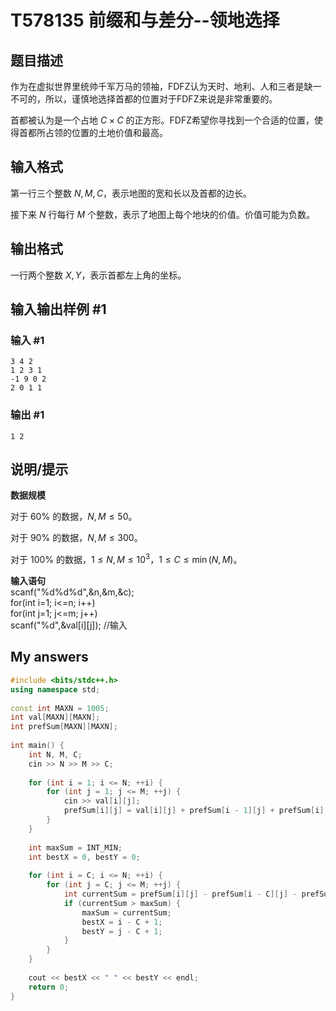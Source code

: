 # T578135 前缀和与差分--领地选择

## 题目描述

作为在虚拟世界里统帅千军万马的领袖，FDFZ认为天时、地利、人和三者是缺一不可的，所以，谨慎地选择首都的位置对于FDFZ来说是非常重要的。

首都被认为是一个占地 $C\times C$ 的正方形。FDFZ希望你寻找到一个合适的位置，使得首都所占领的位置的土地价值和最高。

## 输入格式

第一行三个整数 $N,M,C$，表示地图的宽和长以及首都的边长。

接下来 $N$ 行每行 $M$ 个整数，表示了地图上每个地块的价值。价值可能为负数。

## 输出格式

一行两个整数 $X,Y$，表示首都左上角的坐标。

## 输入输出样例 #1

### 输入 #1

```
3 4 2
1 2 3 1
-1 9 0 2
2 0 1 1
```

### 输出 #1

```
1 2
```

## 说明/提示

**数据规模**  

对于 $60\%$ 的数据，$N,M\le 50$。

对于 $90\%$ 的数据，$N,M\le 300$。

对于 $100\%$ 的数据，$1\le N,M\le 10^3$，$1\le C\le \min(N,M)$。     

**输入语句**   
scanf("%d%d%d",&n,&m,&c);  
for(int i=1; i<=n; i++)  
  for(int j=1; j<=m; j++)  
    scanf("%d",&val[i][j]); //输入

## My answers

``` cpp
#include <bits/stdc++.h>
using namespace std; 
 
const int MAXN = 1005; 
int val[MAXN][MAXN]; 
int prefSum[MAXN][MAXN]; 
 
int main() { 
    int N, M, C; 
    cin >> N >> M >> C; 
 
    for (int i = 1; i <= N; ++i) { 
        for (int j = 1; j <= M; ++j) { 
            cin >> val[i][j]; 
            prefSum[i][j] = val[i][j] + prefSum[i - 1][j] + prefSum[i][j - 1] - prefSum[i - 1][j - 1]; 
        } 
    } 
 
    int maxSum = INT_MIN; 
    int bestX = 0, bestY = 0; 
 
    for (int i = C; i <= N; ++i) { 
        for (int j = C; j <= M; ++j) { 
            int currentSum = prefSum[i][j] - prefSum[i - C][j] - prefSum[i][j - C] + prefSum[i - C][j - C]; 
            if (currentSum > maxSum) { 
                maxSum = currentSum; 
                bestX = i - C + 1; 
                bestY = j - C + 1; 
            } 
        } 
    } 
 
    cout << bestX << " " << bestY << endl; 
    return 0; 
}
```